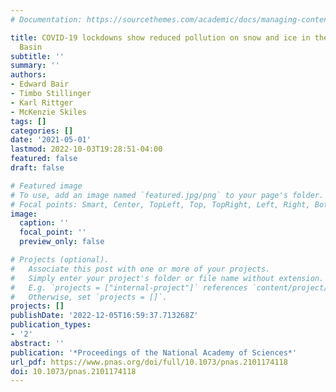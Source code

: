 ```yaml
---
# Documentation: https://sourcethemes.com/academic/docs/managing-content/

title: COVID-19 lockdowns show reduced pollution on snow and ice in the Indus River
  Basin
subtitle: ''
summary: ''
authors:
- Edward Bair
- Timbo Stillinger
- Karl Rittger
- McKenzie Skiles
tags: []
categories: []
date: '2021-05-01'
lastmod: 2022-10-03T19:28:51-04:00
featured: false
draft: false

# Featured image
# To use, add an image named `featured.jpg/png` to your page's folder.
# Focal points: Smart, Center, TopLeft, Top, TopRight, Left, Right, BottomLeft, Bottom, BottomRight.
image:
  caption: ''
  focal_point: ''
  preview_only: false

# Projects (optional).
#   Associate this post with one or more of your projects.
#   Simply enter your project's folder or file name without extension.
#   E.g. `projects = ["internal-project"]` references `content/project/deep-learning/index.md`.
#   Otherwise, set `projects = []`.
projects: []
publishDate: '2022-12-05T16:59:37.713268Z'
publication_types:
- '2'
abstract: ''
publication: '*Proceedings of the National Academy of Sciences*'
url_pdf: https://www.pnas.org/doi/full/10.1073/pnas.2101174118
doi: 10.1073/pnas.2101174118
---
```

